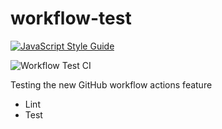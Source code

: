 # workflow-test

[![JavaScript Style Guide](https://img.shields.io/badge/code_style-standard-brightgreen.svg)](https://standardjs.com)

![Workflow Test CI](https://github.com/LucasVmigotto/workflow-test/workflows/Workflow%20Test%20CI/badge.svg)

Testing the new GitHub workflow actions feature

* Lint
* Test

